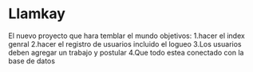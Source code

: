 # Llamkay 
El nuevo proyecto que hara temblar el mundo
objetivos:
1.hacer el index genral
2.hacer el registro de usuarios incluido el logueo 
3.Los usuarios deben agregar un trabajo y postular
4.Que todo estea conectado con la base de datos
